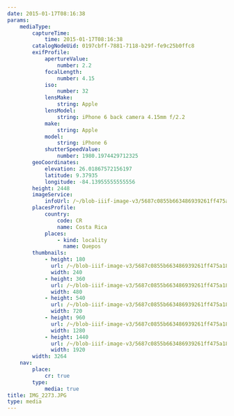 ```yaml
---
date: 2015-01-17T08:16:38
params:
    mediaType:
        captureTime:
            time: 2015-01-17T08:16:38
        catalogNodeUid: 0197cbff-7881-7118-b29f-fe9c25b0ffc8
        exifProfile:
            apertureValue:
                number: 2.2
            focalLength:
                number: 4.15
            iso:
                number: 32
            lensMake:
                string: Apple
            lensModel:
                string: iPhone 6 back camera 4.15mm f/2.2
            make:
                string: Apple
            model:
                string: iPhone 6
            shutterSpeedValue:
                number: 1980.1974429712325
        geoCoordinates:
            elevation: 26.01867572156197
            latitude: 9.37935
            longitude: -84.13955555555556
        height: 2448
        imageService:
            infoUrl: /~/blob-iiif-image-v3/5687c0855b663486939261ff475a1890ec9a560c0816864a20ec2623e706f188/info.json
        placesProfile:
            country:
                code: CR
                name: Costa Rica
            places:
                - kind: locality
                  name: Quepos
        thumbnails:
            - height: 180
              url: /~/blob-iiif-image-v3/5687c0855b663486939261ff475a1890ec9a560c0816864a20ec2623e706f188/full/240%2C180/0/default.jpg
              width: 240
            - height: 360
              url: /~/blob-iiif-image-v3/5687c0855b663486939261ff475a1890ec9a560c0816864a20ec2623e706f188/full/480%2C360/0/default.jpg
              width: 480
            - height: 540
              url: /~/blob-iiif-image-v3/5687c0855b663486939261ff475a1890ec9a560c0816864a20ec2623e706f188/full/720%2C540/0/default.jpg
              width: 720
            - height: 960
              url: /~/blob-iiif-image-v3/5687c0855b663486939261ff475a1890ec9a560c0816864a20ec2623e706f188/full/1280%2C960/0/default.jpg
              width: 1280
            - height: 1440
              url: /~/blob-iiif-image-v3/5687c0855b663486939261ff475a1890ec9a560c0816864a20ec2623e706f188/full/1920%2C1440/0/default.jpg
              width: 1920
        width: 3264
    nav:
        place:
            cr: true
        type:
            media: true
title: IMG_2273.JPG
type: media
---
```

